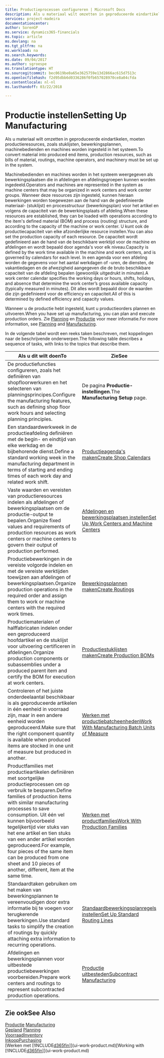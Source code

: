 ```yaml
---
title: Productieprocessen configureren | Microsoft Docs
description: Als u materiaal wilt omzetten in geproduceerde eindartikelen, moeten productieresources, zoals stuklijsten, bewerkingsplannen, machinebedienden en machines worden ingesteld in het systeem.
services: project-madeira
documentationcenter: 
author: SorenGP
ms.service: dynamics365-financials
ms.topic: article
ms.devlang: na
ms.tgt_pltfrm: na
ms.workload: na
ms.search.keywords: 
ms.date: 09/04/2017
ms.author: sgroespe
ms.translationtype: HT
ms.sourcegitcommit: bec0619be0a65e3625759e13d2866ac615d7513c
ms.openlocfilehash: f2d95dbb6d0336286f0fb657028970ce8a04cfda
ms.contentlocale: nl-nl
ms.lasthandoff: 03/22/2018

---
```

# <a name="setting-up-manufacturing"></a><span data-ttu-id="7dd2e-103">Productie instellen</span><span class="sxs-lookup"><span data-stu-id="7dd2e-103">Setting Up Manufacturing</span></span>
<span data-ttu-id="7dd2e-104">Als u materiaal wilt omzetten in geproduceerde eindartikelen, moeten productieresources, zoals stuklijsten, bewerkingsplannen, machinebedienden en machines worden ingesteld in het systeem.</span><span class="sxs-lookup"><span data-stu-id="7dd2e-104">To convert material into produced end items, production resources, such as bills of material, routings, machine operators, and machinery must be set up in the system.</span></span>

<span data-ttu-id="7dd2e-105">Machinebedienden en machines worden in het systeem weergegeven als bewerkingsplaatsen die in afdelingen en afdelingsgroepen kunnen worden ingedeeld.</span><span class="sxs-lookup"><span data-stu-id="7dd2e-105">Operators and machines are represented in the system as machine centers that may be organized in work centers and work center groups.</span></span> <span data-ttu-id="7dd2e-106">Wanneer deze resources zijn ingesteld, kunnen hieraan bewerkingen worden toegewezen aan de hand van de gedefinieerde materiaal- (stuklijst) en processtructuur (bewerkingsplan) voor het artikel en volgens de capaciteit van de bewerkingsplaats of afdeling.</span><span class="sxs-lookup"><span data-stu-id="7dd2e-106">When these resources are established, they can be loaded with operations according to the item's defined material (BOM) and process (routing) structure, and according to the capacity of the machine or work center.</span></span> <span data-ttu-id="7dd2e-107">U kunt ook de productiecapaciteit van elke afzonderlijke resource instellen.</span><span class="sxs-lookup"><span data-stu-id="7dd2e-107">You can also set the production capacity of each resource.</span></span> <span data-ttu-id="7dd2e-108">De capaciteit wordt gedefinieerd aan de hand van de beschikbare werktijd voor de machine en afdelingen en wordt bepaald door agenda's voor elk niveau.</span><span class="sxs-lookup"><span data-stu-id="7dd2e-108">Capacity is defined by the work time available in the machine and work centers, and is governed by calendars for each level.</span></span> <span data-ttu-id="7dd2e-109">In een agenda voor een afdeling worden de gegevens voor het aantal werkdagen of -uren, de diensten, de vakantiedagen en de afwezigheid aangegeven die de bruto beschikbare capaciteit van de afdeling bepalen (gewoonlijk uitgedrukt in minuten).</span><span class="sxs-lookup"><span data-stu-id="7dd2e-109">A work center calendar specifies the working days or hours, shifts, holidays, and absence that determine the work center’s gross available capacity (typically measured in minutes).</span></span> <span data-ttu-id="7dd2e-110">Dit alles wordt bepaald door de waarden die zijn gedefinieerd voor de efficiency en capaciteit.</span><span class="sxs-lookup"><span data-stu-id="7dd2e-110">All of this is determined by defined efficiency and capacity values.</span></span>  

<span data-ttu-id="7dd2e-111">Wanneer u de productie hebt ingesteld, kunt u productieorders plannen en uitvoeren.</span><span class="sxs-lookup"><span data-stu-id="7dd2e-111">When you have set up manufacturing, you can plan and execute production orders.</span></span> <span data-ttu-id="7dd2e-112">Zie [Planning](production-planning.md) en [Productie](production-manage-manufacturing.md) voor meer informatie.</span><span class="sxs-lookup"><span data-stu-id="7dd2e-112">For more information, see [Planning](production-planning.md) and [Manufacturing](production-manage-manufacturing.md).</span></span>  

 <span data-ttu-id="7dd2e-113">In de volgende tabel wordt een reeks taken beschreven, met koppelingen naar de beschrijvende onderwerpen.</span><span class="sxs-lookup"><span data-stu-id="7dd2e-113">The following table describes a sequence of tasks, with links to the topics that describe them.</span></span>   

|<span data-ttu-id="7dd2e-114">**Als u dit wilt doen**</span><span class="sxs-lookup"><span data-stu-id="7dd2e-114">**To**</span></span>|<span data-ttu-id="7dd2e-115">**Zie**</span><span class="sxs-lookup"><span data-stu-id="7dd2e-115">**See**</span></span>|  
|------------|-------------|  
|<span data-ttu-id="7dd2e-116">De productiefuncties configureren, zoals het definiëren van shopfloorwerkuren en het selecteren van planningsprincipes.</span><span class="sxs-lookup"><span data-stu-id="7dd2e-116">Configure the manufacturing features, such as defining shop floor work hours and selecting planning principles.</span></span>|<span data-ttu-id="7dd2e-117">De pagina **Productie-instellingen**.</span><span class="sxs-lookup"><span data-stu-id="7dd2e-117">The **Manufacturing Setup** page.</span></span>|  
|<span data-ttu-id="7dd2e-118">Een standaardwerkweek in de productieafdeling definiëren met de begin- en eindtijd van elke werkdag en de bijbehorende dienst.</span><span class="sxs-lookup"><span data-stu-id="7dd2e-118">Define a standard working week in the manufacturing department in terms of starting and ending times of each work day and related work shift.</span></span>|[<span data-ttu-id="7dd2e-119">Productieagenda's maken</span><span class="sxs-lookup"><span data-stu-id="7dd2e-119">Create Shop Calendars</span></span>](production-how-to-create-work-center-calendars.md)|  
|<span data-ttu-id="7dd2e-120">Vaste waarden en vereisten van productieresources indelen als afdelingen of bewerkingsplaatsen om de productie-output te bepalen.</span><span class="sxs-lookup"><span data-stu-id="7dd2e-120">Organize fixed values and requirements of production resources as work centers or machine centers to govern their output of production performed.</span></span>|[<span data-ttu-id="7dd2e-121">Afdelingen en bewerkingsplaatsen instellen</span><span class="sxs-lookup"><span data-stu-id="7dd2e-121">Set Up Work Centers and Machine Centers</span></span>](production-how-to-set-up-work-and-machine-centers.md)|
|<span data-ttu-id="7dd2e-122">Productiebewerkingen in de vereiste volgorde indelen en met de vereiste werktijden toewijzen aan afdelingen of bewerkingsplaatsen.</span><span class="sxs-lookup"><span data-stu-id="7dd2e-122">Organize production operations in the required order and assign them to work or machine centers with the required work times.</span></span>|[<span data-ttu-id="7dd2e-123">Bewerkingsplannen maken</span><span class="sxs-lookup"><span data-stu-id="7dd2e-123">Create Routings</span></span>](production-how-to-create-routings.md)|
|<span data-ttu-id="7dd2e-124">Productiematerialen of halffabricaten indelen onder een geproduceerd hoofdartikel en de stuklijst voor uitvoering certificeren in afdelingen.</span><span class="sxs-lookup"><span data-stu-id="7dd2e-124">Organize production components or subassemblies under a produced parent item and certify the BOM for execution at work centers.</span></span>|[<span data-ttu-id="7dd2e-125">Productiestuklijsten maken</span><span class="sxs-lookup"><span data-stu-id="7dd2e-125">Create Production BOMs</span></span>](production-how-to-create-production-boms.md)|
|<span data-ttu-id="7dd2e-126">Controleren of het juiste onderdeelaantal beschikbaar is als geproduceerde artikelen in één eenheid in voorraad zijn, maar in een andere eenheid worden geproduceerd.</span><span class="sxs-lookup"><span data-stu-id="7dd2e-126">Make sure that the right component quantity is available when produced items are stocked in one unit of measure but produced in another.</span></span>|[<span data-ttu-id="7dd2e-127">Werken met productiebatcheenheden</span><span class="sxs-lookup"><span data-stu-id="7dd2e-127">Work With Manufacturing Batch Units of Measure</span></span>](production-how-to-use-the-manufacturing-batch-unit-of-measure.md)|  
|<span data-ttu-id="7dd2e-128">Productfamilies met productieartikelen definiëren met soortgelijke productieprocessen om op verbruik te besparen.</span><span class="sxs-lookup"><span data-stu-id="7dd2e-128">Define families of production items with similar manufacturing processes to save consumption.</span></span> <span data-ttu-id="7dd2e-129">Uit één vel kunnen bijvoorbeeld tegelijkertijd vier stuks van het ene artikel en tien stuks van een ander artikel worden geproduceerd.</span><span class="sxs-lookup"><span data-stu-id="7dd2e-129">For example, four pieces of the same item can be produced from one sheet and 10 pieces of another, different, item at the same time.</span></span>|[<span data-ttu-id="7dd2e-130">Werken met productfamilies</span><span class="sxs-lookup"><span data-stu-id="7dd2e-130">Work With Production Families</span></span>](production-how-work-family.md)|
|<span data-ttu-id="7dd2e-131">Standaardtaken gebruiken om het maken van bewerkingsplannen te vereenvoudigen door extra informatie bij te voegen voor terugkerende bewerkingen.</span><span class="sxs-lookup"><span data-stu-id="7dd2e-131">Use standard tasks to simplify the creation of routings by quickly attaching extra information to recurring operations.</span></span>|[<span data-ttu-id="7dd2e-132">Standaardbewerkingsplanregels instellen</span><span class="sxs-lookup"><span data-stu-id="7dd2e-132">Set Up Standard Routing Lines</span></span>](production-how-set-up-standard-routing-lines.md)|  
|<span data-ttu-id="7dd2e-133">Afdelingen en bewerkingsplannen voor uitbestede productiebewerkingen voorbereiden.</span><span class="sxs-lookup"><span data-stu-id="7dd2e-133">Prepare work centers and routings to represent subcontracted production operations.</span></span>|[<span data-ttu-id="7dd2e-134">Productie uitbesteden</span><span class="sxs-lookup"><span data-stu-id="7dd2e-134">Subcontract Manufacturing</span></span>](production-how-to-subcontract-manufacturing.md)|  

## <a name="see-also"></a><span data-ttu-id="7dd2e-135">Zie ook</span><span class="sxs-lookup"><span data-stu-id="7dd2e-135">See Also</span></span>
<span data-ttu-id="7dd2e-136">[Productie](production-manage-manufacturing.md)  </span><span class="sxs-lookup"><span data-stu-id="7dd2e-136">[Manufacturing](production-manage-manufacturing.md)  </span></span>  
<span data-ttu-id="7dd2e-137">[Gepland](production-planning.md) </span><span class="sxs-lookup"><span data-stu-id="7dd2e-137">[Planning](production-planning.md) </span></span>  
[<span data-ttu-id="7dd2e-138">Voorraad</span><span class="sxs-lookup"><span data-stu-id="7dd2e-138">Inventory</span></span>](inventory-manage-inventory.md)  
[<span data-ttu-id="7dd2e-139">Inkoop</span><span class="sxs-lookup"><span data-stu-id="7dd2e-139">Purchasing</span></span>](purchasing-manage-purchasing.md)  
<span data-ttu-id="7dd2e-140">[Werken met [!INCLUDE[d365fin](includes/d365fin_md.md)]](ui-work-product.md)</span><span class="sxs-lookup"><span data-stu-id="7dd2e-140">[Working with [!INCLUDE[d365fin](includes/d365fin_md.md)]](ui-work-product.md)</span></span>

